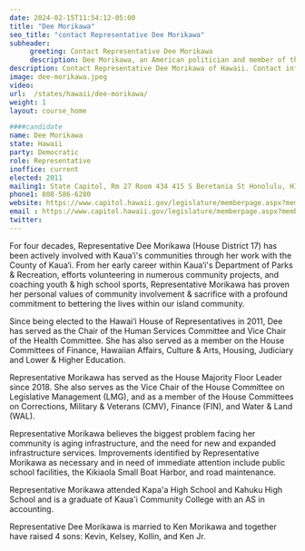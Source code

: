 ```yaml
---
date: 2024-02-15T11:54:12-05:00
title: "Dee Morikawa"
seo_title: "contact Representative Dee Morikawa"
subheader:
     greeting: Contact Representative Dee Morikawa
     description: Dee Morikawa, an American politician and member of the Democratic Party, has been serving as a member of the Hawaii House of Representatives, representing District 17, since assuming office on November 8, 2022.
description: Contact Representative Dee Morikawa of Hawaii. Contact information for Dee Morikawa includes email address, phone number, and mailing address.
image: dee-morikawa.jpeg
video:
url:  /states/hawaii/dee-morikawa/
weight: 1
layout: course_home

####candidate
name: Dee Morikawa
state: Hawaii
party: Democratic
role: Representative
inoffice: current
elected: 2011
mailing1: State Capitol, Rm 27 Room 434 415 S Beretania St Honolulu, HI 96813
phone1: 808-586-6280
website: https://www.capitol.hawaii.gov/legislature/memberpage.aspx?member=96&year=2024/
email : https://www.capitol.hawaii.gov/legislature/memberpage.aspx?member=96&year=2024/
twitter:
---
```


For four decades, Representative Dee Morikawa (House District 17) has been actively involved with Kaua‘i's communities through her work with the County of Kaua‘i. From her early career within Kaua‘i's Department of Parks & Recreation, efforts volunteering in numerous community projects, and coaching youth & high school sports, Representative Morikawa has proven her personal values of community involvement & sacrifice with a profound commitment to bettering the lives within our island community.

Since being elected to the Hawai‘i House of Representatives in 2011, Dee has served as the Chair of the Human Services Committee and Vice Chair of the Health Committee. She has also served as a member on the House Committees of Finance, Hawaiian Affairs, Culture & Arts, Housing, Judiciary and Lower & Higher Education.

Representative Morikawa has served as the House Majority Floor Leader since 2018. She also serves as the Vice Chair of the House Committee on Legislative Management (LMG), and as a member of the House Committees on Corrections, Military & Veterans (CMV), Finance (FIN), and Water & Land (WAL).

Representative Morikawa believes the biggest problem facing her community is aging infrastructure, and the need for new and expanded infrastructure services. Improvements identified by Representative Morikawa as necessary and in need of immediate attention include public school facilities, the Kikiaola Small Boat Harbor, and road maintenance.

Representative Morikawa attended Kapa'a High School and Kahuku High School and is a graduate of Kaua'i Community College with an AS in accounting.

Representative Dee Morikawa is married to Ken Morikawa and together have raised 4 sons: Kevin, Kelsey, Kollin, and Ken Jr.

